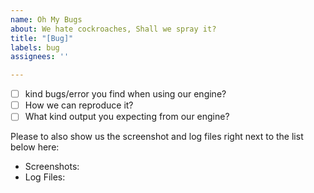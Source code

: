 ```yaml
---
name: Oh My Bugs
about: We hate cockroaches, Shall we spray it?
title: "[Bug]"
labels: bug
assignees: ''

---
```


- [  ] kind bugs/error you find when using our engine?
- [  ] How we can reproduce it?
- [  ] What kind output you expecting from our engine?

Please to also show us the screenshot and log files right next to the list below here:
 - Screenshots:
 - Log Files:
